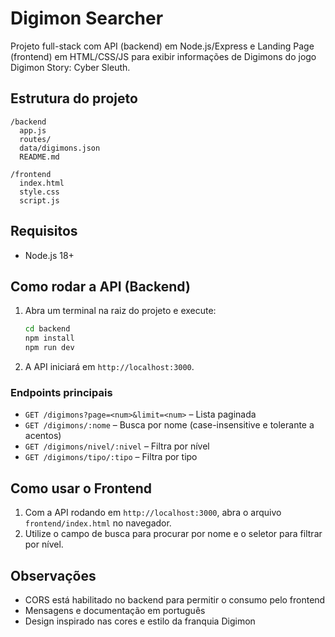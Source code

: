# Digimon Searcher

Projeto full-stack com API (backend) em Node.js/Express e Landing Page (frontend) em HTML/CSS/JS para exibir informações de Digimons do jogo Digimon Story: Cyber Sleuth.

## Estrutura do projeto

```
/backend
  app.js
  routes/
  data/digimons.json
  README.md

/frontend
  index.html
  style.css
  script.js
```

## Requisitos
- Node.js 18+

## Como rodar a API (Backend)
1. Abra um terminal na raiz do projeto e execute:
   ```bash
   cd backend
   npm install
   npm run dev
   ```
2. A API iniciará em `http://localhost:3000`.

### Endpoints principais
- `GET /digimons?page=<num>&limit=<num>` – Lista paginada
- `GET /digimons/:nome` – Busca por nome (case-insensitive e tolerante a acentos)
- `GET /digimons/nivel/:nivel` – Filtra por nível
- `GET /digimons/tipo/:tipo` – Filtra por tipo

## Como usar o Frontend
1. Com a API rodando em `http://localhost:3000`, abra o arquivo `frontend/index.html` no navegador.
2. Utilize o campo de busca para procurar por nome e o seletor para filtrar por nível.

## Observações
- CORS está habilitado no backend para permitir o consumo pelo frontend
- Mensagens e documentação em português
- Design inspirado nas cores e estilo da franquia Digimon